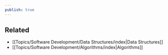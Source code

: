 ```yaml
---
publish: true
---
```

## Related 
- [[Topics/Software Development/Data Structures/index|Data Structures]] 
- [[Topics/Software Development/Algorithms/index|Algorithms]] 

